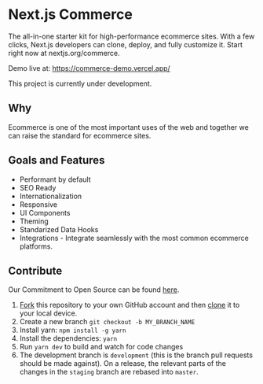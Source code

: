 # Next.js Commerce
The all-in-one starter kit for high-performance ecommerce sites. With a few clicks, Next.js developers can clone, deploy, and fully customize it.
Start right now at nextjs.org/commerce. 

Demo live at: https://commerce-demo.vercel.app/

This project is currently under development.  

## Why
Ecommerce is one of the most important uses of the web and together we can raise the standard for ecommerce sites. 

## Goals and Features
- Performant by default
- SEO Ready
- Internationalization
- Responsive
- UI Components
- Theming
- Standarized Data Hooks
- Integrations - Integrate seamlessly with the most common ecommerce platforms.

## Contribute
Our Commitment to Open Source can be found [here](https://vercel.com/oss).

1. [Fork](https://help.github.com/articles/fork-a-repo/) this repository to your own GitHub account and then [clone](https://help.github.com/articles/cloning-a-repository/) it to your local device.
2. Create a new branch `git checkout -b MY_BRANCH_NAME`
3. Install yarn: `npm install -g yarn`
4. Install the dependencies: `yarn`
5. Run `yarn dev` to build and watch for code changes
7. The development branch is `development` (this is the branch pull requests should be made against). 
On a release, the relevant parts of the changes in the `staging` branch are rebased into `master`.

